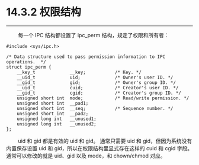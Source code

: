# 14.3.2 权限结构
***

&emsp;&emsp;
每一个 IPC 结构都设置了 ipc\_perm 结构，规定了权限和所有者：

    #include <sys/ipc.h>
    
    /* Data structure used to pass permission information to IPC operations.  */
    struct ipc_perm {
        __key_t             __key;           /* Key. */
        __uid_t             uid;             /* Owner's user ID. */
        __gid_t             gid;             /* Owner's group ID. */
        __uid_t             cuid;            /* Creator's user ID. */
        __gid_t             cgid;            /* Creator's group ID. */
        unsigned short int  mode;            /* Read/write permission. */
        unsigned short int  __pad1;
        unsigned short int  __seq;           /* Sequence number. */
        unsigned short int  __pad2;
        unsigned long int   __unused1;
        unsigned long int   __unused2;
    };
  
&emsp;&emsp;
uid 和 gid 都是有效的 uid 和 gid。
通常只需要 uid 和 gid，但因为系统没有内置保存设置 uid 和 gid，所以在权限结构里显式存在这样的 cuid 和 cgid 字段。
通常可以修改的就是 uid、gid 以及 mode，和 chown/chmod 对应。